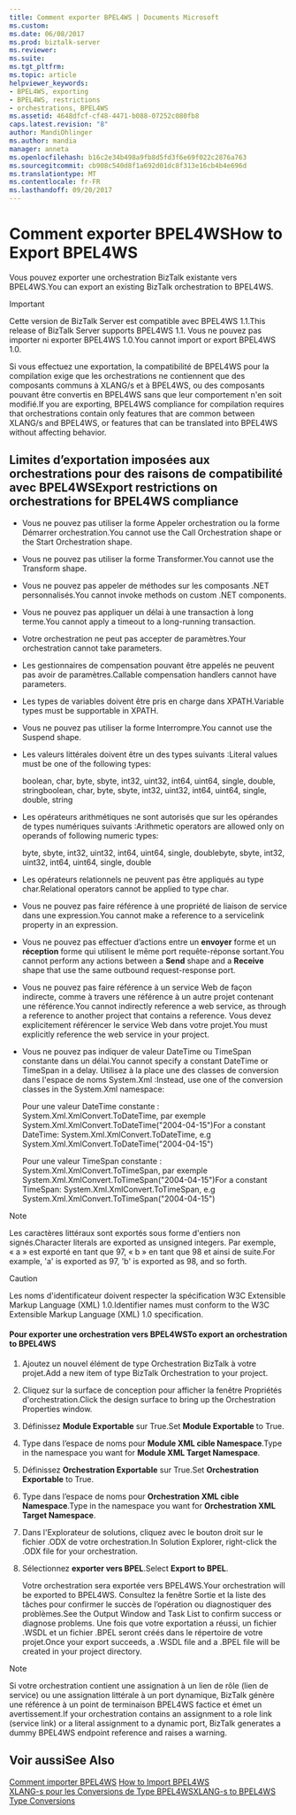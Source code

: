 ```yaml
---
title: Comment exporter BPEL4WS | Documents Microsoft
ms.custom: 
ms.date: 06/08/2017
ms.prod: biztalk-server
ms.reviewer: 
ms.suite: 
ms.tgt_pltfrm: 
ms.topic: article
helpviewer_keywords:
- BPEL4WS, exporting
- BPEL4WS, restrictions
- orchestrations, BPEL4WS
ms.assetid: 4648dfcf-cf48-4471-b088-07252c080fb8
caps.latest.revision: "8"
author: MandiOhlinger
ms.author: mandia
manager: anneta
ms.openlocfilehash: b16c2e34b498a9fb8d5fd3f6e69f022c2876a763
ms.sourcegitcommit: cb908c540d8f1a692d01dc8f313e16cb4b4e696d
ms.translationtype: MT
ms.contentlocale: fr-FR
ms.lasthandoff: 09/20/2017
---
```

# <a name="how-to-export-bpel4ws"></a><span data-ttu-id="fda2b-102">Comment exporter BPEL4WS</span><span class="sxs-lookup"><span data-stu-id="fda2b-102">How to Export BPEL4WS</span></span>
<span data-ttu-id="fda2b-103">Vous pouvez exporter une orchestration BizTalk existante vers BPEL4WS.</span><span class="sxs-lookup"><span data-stu-id="fda2b-103">You can export an existing BizTalk orchestration to BPEL4WS.</span></span>  
  
> [!IMPORTANT]
>  <span data-ttu-id="fda2b-104">Cette version de BizTalk Server est compatible avec BPEL4WS 1.1.</span><span class="sxs-lookup"><span data-stu-id="fda2b-104">This release of BizTalk Server supports BPEL4WS 1.1.</span></span> <span data-ttu-id="fda2b-105">Vous ne pouvez pas importer ni exporter BPEL4WS 1.0.</span><span class="sxs-lookup"><span data-stu-id="fda2b-105">You cannot import or export BPEL4WS 1.0.</span></span>  
  
 <span data-ttu-id="fda2b-106">Si vous effectuez une exportation, la compatibilité de BPEL4WS pour la compilation exige que les orchestrations ne contiennent que des composants communs à XLANG/s et à BPEL4WS, ou des composants pouvant être convertis en BPEL4WS sans que leur comportement n'en soit modifié.</span><span class="sxs-lookup"><span data-stu-id="fda2b-106">If you are exporting, BPEL4WS compliance for compilation requires that orchestrations contain only features that are common between XLANG/s and BPEL4WS, or features that can be translated into BPEL4WS without affecting behavior.</span></span>  
  
## <a name="export-restrictions-on-orchestrations-for-bpel4ws-compliance"></a><span data-ttu-id="fda2b-107">Limites d’exportation imposées aux orchestrations pour des raisons de compatibilité avec BPEL4WS</span><span class="sxs-lookup"><span data-stu-id="fda2b-107">Export restrictions on orchestrations for BPEL4WS compliance</span></span>  
  
-   <span data-ttu-id="fda2b-108">Vous ne pouvez pas utiliser la forme Appeler orchestration ou la forme Démarrer orchestration.</span><span class="sxs-lookup"><span data-stu-id="fda2b-108">You cannot use the Call Orchestration shape or the Start Orchestration shape.</span></span>  
  
-   <span data-ttu-id="fda2b-109">Vous ne pouvez pas utiliser la forme Transformer.</span><span class="sxs-lookup"><span data-stu-id="fda2b-109">You cannot use the Transform shape.</span></span>  
  
-   <span data-ttu-id="fda2b-110">Vous ne pouvez pas appeler de méthodes sur les composants .NET personnalisés.</span><span class="sxs-lookup"><span data-stu-id="fda2b-110">You cannot invoke methods on custom .NET components.</span></span>  
  
-   <span data-ttu-id="fda2b-111">Vous ne pouvez pas appliquer un délai à une transaction à long terme.</span><span class="sxs-lookup"><span data-stu-id="fda2b-111">You cannot apply a timeout to a long-running transaction.</span></span>  
  
-   <span data-ttu-id="fda2b-112">Votre orchestration ne peut pas accepter de paramètres.</span><span class="sxs-lookup"><span data-stu-id="fda2b-112">Your orchestration cannot take parameters.</span></span>  
  
-   <span data-ttu-id="fda2b-113">Les gestionnaires de compensation pouvant être appelés ne peuvent pas avoir de paramètres.</span><span class="sxs-lookup"><span data-stu-id="fda2b-113">Callable compensation handlers cannot have parameters.</span></span>  
  
-   <span data-ttu-id="fda2b-114">Les types de variables doivent être pris en charge dans XPATH.</span><span class="sxs-lookup"><span data-stu-id="fda2b-114">Variable types must be supportable in XPATH.</span></span>  
  
-   <span data-ttu-id="fda2b-115">Vous ne pouvez pas utiliser la forme Interrompre.</span><span class="sxs-lookup"><span data-stu-id="fda2b-115">You cannot use the Suspend shape.</span></span>  
  
-   <span data-ttu-id="fda2b-116">Les valeurs littérales doivent être un des types suivants :</span><span class="sxs-lookup"><span data-stu-id="fda2b-116">Literal values must be one of the following types:</span></span>  
  
     <span data-ttu-id="fda2b-117">boolean, char, byte, sbyte, int32, uint32, int64, uint64, single, double, string</span><span class="sxs-lookup"><span data-stu-id="fda2b-117">boolean, char, byte, sbyte, int32, uint32, int64, uint64, single, double, string</span></span>  
  
-   <span data-ttu-id="fda2b-118">Les opérateurs arithmétiques ne sont autorisés que sur les opérandes de types numériques suivants :</span><span class="sxs-lookup"><span data-stu-id="fda2b-118">Arithmetic operators are allowed only on operands of following numeric types:</span></span>  
  
     <span data-ttu-id="fda2b-119">byte, sbyte, int32, uint32, int64, uint64, single, double</span><span class="sxs-lookup"><span data-stu-id="fda2b-119">byte, sbyte, int32, uint32, int64, uint64, single, double</span></span>  
  
-   <span data-ttu-id="fda2b-120">Les opérateurs relationnels ne peuvent pas être appliqués au type char.</span><span class="sxs-lookup"><span data-stu-id="fda2b-120">Relational operators cannot be applied to type char.</span></span>  
  
-   <span data-ttu-id="fda2b-121">Vous ne pouvez pas faire référence à une propriété de liaison de service dans une expression.</span><span class="sxs-lookup"><span data-stu-id="fda2b-121">You cannot make a reference to a servicelink property in an expression.</span></span>  
  
-   <span data-ttu-id="fda2b-122">Vous ne pouvez pas effectuer d’actions entre un **envoyer** forme et un **réception** forme qui utilisent le même port requête-réponse sortant.</span><span class="sxs-lookup"><span data-stu-id="fda2b-122">You cannot perform any actions between a **Send** shape and a **Receive** shape that use the same outbound request-response port.</span></span>  
  
-   <span data-ttu-id="fda2b-123">Vous ne pouvez pas faire référence à un service Web de façon indirecte, comme à travers une référence à un autre projet contenant une référence.</span><span class="sxs-lookup"><span data-stu-id="fda2b-123">You cannot indirectly reference a web service, as through a reference to another project that contains a reference.</span></span> <span data-ttu-id="fda2b-124">Vous devez explicitement référencer le service Web dans votre projet.</span><span class="sxs-lookup"><span data-stu-id="fda2b-124">You must explicitly reference the web service in your project.</span></span>  
  
-   <span data-ttu-id="fda2b-125">Vous ne pouvez pas indiquer de valeur DateTime ou TimeSpan constante dans un délai.</span><span class="sxs-lookup"><span data-stu-id="fda2b-125">You cannot specify a constant DateTime or TimeSpan in a delay.</span></span> <span data-ttu-id="fda2b-126">Utilisez à la place une des classes de conversion dans l'espace de noms System.Xml :</span><span class="sxs-lookup"><span data-stu-id="fda2b-126">Instead, use one of the conversion classes in the System.Xml namespace:</span></span>  
  
     <span data-ttu-id="fda2b-127">Pour une valeur DateTime constante : System.Xml.XmlConvert.ToDateTime, par exemple System.Xml.XmlConvert.ToDateTime("2004-04-15")</span><span class="sxs-lookup"><span data-stu-id="fda2b-127">For a constant DateTime: System.Xml.XmlConvert.ToDateTime, e.g System.Xml.XmlConvert.ToDateTime("2004-04-15")</span></span>  
  
     <span data-ttu-id="fda2b-128">Pour une valeur TimeSpan constante : System.Xml.XmlConvert.ToTimeSpan, par exemple System.Xml.XmlConvert.ToTimeSpan("2004-04-15")</span><span class="sxs-lookup"><span data-stu-id="fda2b-128">For a constant TimeSpan: System.Xml.XmlConvert.ToTimeSpan, e.g System.Xml.XmlConvert.ToTimeSpan("2004-04-15")</span></span>  
  
> [!NOTE]
>  <span data-ttu-id="fda2b-129">Les caractères littéraux sont exportés sous forme d'entiers non signés.</span><span class="sxs-lookup"><span data-stu-id="fda2b-129">Character literals are exported as unsigned integers.</span></span> <span data-ttu-id="fda2b-130">Par exemple, « a » est exporté en tant que 97, « b » en tant que 98 et ainsi de suite.</span><span class="sxs-lookup"><span data-stu-id="fda2b-130">For example, 'a' is exported as 97, 'b' is exported as 98, and so forth.</span></span>  
  
> [!CAUTION]
>  <span data-ttu-id="fda2b-131">Les noms d'identificateur doivent respecter la spécification W3C Extensible Markup Language (XML) 1.0.</span><span class="sxs-lookup"><span data-stu-id="fda2b-131">Identifier names must conform to the W3C Extensible Markup Language (XML) 1.0 specification.</span></span>  
  
#### <a name="to-export-an-orchestration-to-bpel4ws"></a><span data-ttu-id="fda2b-132">Pour exporter une orchestration vers BPEL4WS</span><span class="sxs-lookup"><span data-stu-id="fda2b-132">To export an orchestration to BPEL4WS</span></span>  
  
1.  <span data-ttu-id="fda2b-133">Ajoutez un nouvel élément de type Orchestration BizTalk à votre projet.</span><span class="sxs-lookup"><span data-stu-id="fda2b-133">Add a new item of type BizTalk Orchestration to your project.</span></span>  
  
2.  <span data-ttu-id="fda2b-134">Cliquez sur la surface de conception pour afficher la fenêtre Propriétés d'orchestration.</span><span class="sxs-lookup"><span data-stu-id="fda2b-134">Click the design surface to bring up the Orchestration Properties window.</span></span>  
  
3.  <span data-ttu-id="fda2b-135">Définissez **Module Exportable** sur True.</span><span class="sxs-lookup"><span data-stu-id="fda2b-135">Set **Module Exportable** to True.</span></span>  
  
4.  <span data-ttu-id="fda2b-136">Type dans l’espace de noms pour **Module XML cible Namespace**.</span><span class="sxs-lookup"><span data-stu-id="fda2b-136">Type in the namespace you want for **Module XML Target Namespace**.</span></span>  
  
5.  <span data-ttu-id="fda2b-137">Définissez **Orchestration Exportable** sur True.</span><span class="sxs-lookup"><span data-stu-id="fda2b-137">Set **Orchestration Exportable** to True.</span></span>  
  
6.  <span data-ttu-id="fda2b-138">Type dans l’espace de noms pour **Orchestration XML cible Namespace**.</span><span class="sxs-lookup"><span data-stu-id="fda2b-138">Type in the namespace you want for **Orchestration XML Target Namespace**.</span></span>  
  
7.  <span data-ttu-id="fda2b-139">Dans l'Explorateur de solutions, cliquez avec le bouton droit sur le fichier .ODX de votre orchestration.</span><span class="sxs-lookup"><span data-stu-id="fda2b-139">In Solution Explorer, right-click the .ODX file for your orchestration.</span></span>  
  
8.  <span data-ttu-id="fda2b-140">Sélectionnez **exporter vers BPEL**.</span><span class="sxs-lookup"><span data-stu-id="fda2b-140">Select **Export to BPEL**.</span></span>  
  
     <span data-ttu-id="fda2b-141">Votre orchestration sera exportée vers BPEL4WS.</span><span class="sxs-lookup"><span data-stu-id="fda2b-141">Your orchestration will be exported to BPEL4WS.</span></span> <span data-ttu-id="fda2b-142">Consultez la fenêtre Sortie et la liste des tâches pour confirmer le succès de l’opération ou diagnostiquer des problèmes.</span><span class="sxs-lookup"><span data-stu-id="fda2b-142">See the Output Window and Task List to confirm success or diagnose problems.</span></span> <span data-ttu-id="fda2b-143">Une fois que votre exportation a réussi, un fichier .WSDL et un fichier .BPEL seront créés dans le répertoire de votre projet.</span><span class="sxs-lookup"><span data-stu-id="fda2b-143">Once your export succeeds, a .WSDL file and a .BPEL file will be created in your project directory.</span></span>  
  
> [!NOTE]
>  <span data-ttu-id="fda2b-144">Si votre orchestration contient une assignation à un lien de rôle (lien de service) ou une assignation littérale à un port dynamique, BizTalk génère une référence à un point de terminaison BPEL4WS factice et émet un avertissement.</span><span class="sxs-lookup"><span data-stu-id="fda2b-144">If your orchestration contains an assignment to a role link (service link) or a literal assignment to a dynamic port, BizTalk generates a dummy BPEL4WS endpoint reference and raises a warning.</span></span>  
  
## <a name="see-also"></a><span data-ttu-id="fda2b-145">Voir aussi</span><span class="sxs-lookup"><span data-stu-id="fda2b-145">See Also</span></span>  
 <span data-ttu-id="fda2b-146">[Comment importer BPEL4WS](../core/how-to-import-bpel4ws.md) </span><span class="sxs-lookup"><span data-stu-id="fda2b-146">[How to Import BPEL4WS](../core/how-to-import-bpel4ws.md) </span></span>  
 [<span data-ttu-id="fda2b-147">XLANG-s pour les Conversions de Type BPEL4WS</span><span class="sxs-lookup"><span data-stu-id="fda2b-147">XLANG-s to BPEL4WS Type Conversions</span></span>](../core/xlang-s-to-bpel4ws-type-conversions.md)